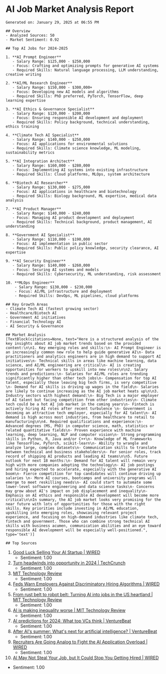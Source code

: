 # AI Job Market Analysis Report
    Generated on: January 29, 2025 at 06:55 PM

    ## Overview
    - Analyzed Sources: 50
    - Market Sentiment: 0.92

    ## Top AI Jobs for 2024-2025

    1. **AI Prompt Engineer**
       - Salary Range: $125,000 - $250,000
       - Focus: Crafting and optimizing prompts for generative AI systems
       - Required Skills: Natural language processing, LLM understanding, creative writing

    2. **AI/ML Research Engineer**
       - Salary Range: $150,000 - $300,000+
       - Focus: Developing new AI models and algorithms
       - Required Skills: PhD preferred, PyTorch, TensorFlow, deep learning expertise

    3. **AI Ethics & Governance Specialist**
       - Salary Range: $120,000 - $200,000
       - Focus: Ensuring responsible AI development and deployment
       - Required Skills: Policy background, technical understanding, ethics training

    4. **Climate Tech AI Specialist**
       - Salary Range: $140,000 - $250,000
       - Focus: AI applications for environmental solutions
       - Required Skills: Climate science knowledge, ML modeling, sustainability metrics

    5. **AI Integration Architect**
       - Salary Range: $160,000 - $280,000
       - Focus: Implementing AI systems into existing infrastructure
       - Required Skills: Cloud platforms, MLOps, system architecture

    6. **Biotech AI Researcher**
       - Salary Range: $130,000 - $275,000
       - Focus: AI applications in healthcare and biotechnology
       - Required Skills: Biology background, ML expertise, medical data analysis

    7. **AI Product Manager**
       - Salary Range: $140,000 - $240,000
       - Focus: Managing AI product development and deployment
       - Required Skills: Technical background, product management, AI understanding

    8. **Government AI Specialist**
       - Salary Range: $110,000 - $190,000
       - Focus: AI implementation in public sector
       - Required Skills: Public policy knowledge, security clearance, AI expertise

    9. **AI Security Engineer**
       - Salary Range: $140,000 - $260,000
       - Focus: Securing AI systems and models
       - Required Skills: Cybersecurity, ML understanding, risk assessment

    10. **MLOps Engineer**
        - Salary Range: $130,000 - $230,000
        - Focus: AI/ML infrastructure and deployment
        - Required Skills: DevOps, ML pipelines, cloud platforms

    ## Key Growth Areas
    - Climate Tech AI (fastest growing sector)
    - Healthcare/Biotech AI
    - Government AI initiatives
    - Financial Technology AI
    - AI Security & Governance

    ## Market Analysis
    [TextBlock(citations=None, text="Here is a structured analysis of the key insights about AI job market trends based on the provided content:\n\n1. Key emerging roles and skills:\n- AI Prompt Engineer is an increasingly common new role to help guide generative AI\n- Data practitioners and analytics engineers are in high demand to support AI initiatives\n- Technical skills in areas like machine learning, data science, and AI/ML engineering are critical\n- AI is creating opportunities for workers to upskill into new roles\n\n2. Salary trends and predictions:\n- Salaries for AI/ML roles are trending significantly higher than other tech jobs\n- Compensation for top AI talent, especially those leaving big tech firms, is very competitive \n- Demand for AI skills is driving up wages in the field\n- Salaries are likely to continue increasing as the AI job market heats up\n\n3. Industry sectors with highest demand:\n- Big Tech is a major employer of AI talent but facing competition from other industries\n- Climate tech could be a hot AI job market in the coming years\n- Fintech is actively hiring AI roles after recent turbulence \n- Government is becoming an attractive tech employer, especially for AI talent\n- AI demand is high across most industries, from healthcare to retail to manufacturing\n\n4. Required qualifications and experience:\n- Advanced degrees (MS, PhD) in computer science, math, statistics or related quantitative fields\n- Proven experience with machine learning, deep learning, NLP and computer vision\n- Strong programming skills in Python, R, Java and/or C++\n- Knowledge of ML frameworks like TensorFlow, PyTorch, scikit-learn\n- Ability to wrangle and analyze large, complex datasets\n- Communication skills to translate between technical and business stakeholders\n- For senior roles, track record of shipping AI products and leading AI teams\n\n5. Future outlook for next 18 months:\n- Demand for AI talent will remain very high with more companies adopting the technology\n- AI job postings and hiring expected to accelerate, especially with the generative AI boom\n- Fierce competition for top candidates will continue driving up salaries \n- More AI courses, bootcamps and university programs will emerge to meet reskilling needs\n- AI could start to automate some lower-level software engineering and data science tasks\n- Concerns may grow about AI's impact on job displacement and inequality\n- Emphasis on AI ethics and responsible AI development will become more critical\n\nIn summary, the AI job market looks very promising for the near future with lots of opportunities for those with the right skills. Key priorities include investing in AI/ML education, upskilling into emerging roles, showcasing relevant project experience, and focusing on high-demand industries like climate tech, fintech and government. Those who can combine strong technical AI skills with business acumen, communication abilities and an eye toward responsible AI development will be especially well-positioned.", type='text')]

    ## Top Sources
    
1. [Good Luck Selling Your AI Startup | WIRED](https://www.wired.com/story/gadget-lab-podcast-654/)
   - Sentiment: 1.00
2. [Turn headwinds into opportunity in 2024 | TechCrunch](https://techcrunch.com/2024/01/22/turn-headwinds-into-opportunity-in-2024/)
   - Sentiment: 1.00
3. [MIT Technology Review](https://www.technologyreview.com/)
   - Sentiment: 1.00
4. [Feds Warn Employers Against Discriminatory Hiring Algorithms | WIRED](https://www.wired.com/story/ai-hiring-bias-doj-eecc-guidance/)
   - Sentiment: 1.00
5. [From rust belt to robot belt: Turning AI into jobs in the US heartland | MIT Technology Review](https://www.technologyreview.com/2018/06/18/141679/ai-could-wreak-economic-havoc-we-need-more-of-it/)
   - Sentiment: 1.00
6. [AI is making inequality worse | MIT Technology Review](https://www.technologyreview.com/2022/04/19/1049378/ai-inequality-problem/)
   - Sentiment: 1.00
7. [AI predictions for 2024: What top VCs think | VentureBeat](https://venturebeat.com/ai/ai-predictions-for-2024-what-top-vcs-think/)
   - Sentiment: 1.00
8. [After AI's summer: What's next for artificial intelligence? | VentureBeat](https://venturebeat.com/ai/after-ais-summer-whats-next-for-artificial-intelligence/)
   - Sentiment: 1.00
9. [Recruiters Are Going Analog to Fight the AI Application Overload | WIRED](https://www.wired.com/story/recruiters-ai-application-overload/)
   - Sentiment: 1.00
10. [AI May Not Steal Your Job, but It Could Stop You Getting Hired | WIRED](https://www.wired.com/story/hilke-schellmann-algorithm-book-ai-jobs-hiring/)
   - Sentiment: 1.00